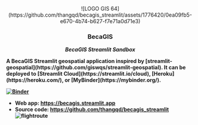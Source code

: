 
<p align="center">
  ![LOGO GIS 64](https://github.com/thangqd/becagis_streamlit/assets/1776420/0ea09fb5-e670-4b74-b627-f7e71a0d71e3)
  <h3 align="center">BecaGIS</h3>
  <p align="center">
    <b><i>BecaGIS Streamlit Sandbox</i><b>
    <br />
  </p>
</p>
A BecaGIS Streamlit geospatial application inspired by [streamlit-geospatial](https://github.com/giswqs/streamlit-geospatial). It can be deployed to [Streamlit Cloud](https://streamlit.io/cloud), [Heroku](https://heroku.com/), or [MyBinder](https://mybinder.org/).

[![Binder](https://mybinder.org/badge_logo.svg)](https://mybinder.org/v2/gh/thangqd/becagis_streamlit/HEAD)

- Web app: <https://becagis.streamlit.app>
- Source code: <https://github.com/thangqd/becagis_streamlit>
![flightroute](https://github.com/thangqd/becagis_streamlit/assets/1776420/7a1c0de3-c8a5-4e45-a42f-54b0ec77806b)
